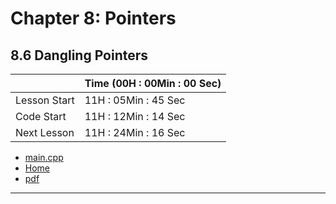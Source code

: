 # Chapter 8: Pointers
## 8.6 Dangling Pointers
||Time (00H : 00Min : 00 Sec)|
|-|-|
 |Lesson Start           | 11H : 05Min : 45 Sec |  
 |Code Start             | 11H : 12Min : 14 Sec |  
 |Next Lesson            | 11H : 24Min : 16 Sec | 
* [main.cpp](./main.cpp)
* [Home](/README.md)
* [pdf](./8.6-dangling-pointers.pdf)

---
